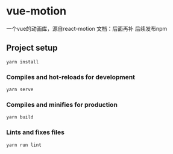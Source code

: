 # vue-motion
一个vue的动画库，源自react-motion
文档：后面再补
后续发布npm

## Project setup
```
yarn install
```

### Compiles and hot-reloads for development
```
yarn serve
```

### Compiles and minifies for production
```
yarn build
```

### Lints and fixes files
```
yarn run lint
```
